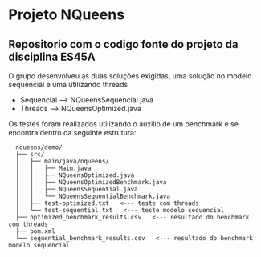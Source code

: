 # Projeto NQueens

## Repositorio com o codigo fonte do projeto da disciplina ES45A

O grupo desenvolveu as duas soluções exigidas, uma solução no modelo sequencial e uma utilizando threads
- Sequencial --> NQueensSequencial.java
- Threads --> NQueensOptimized.java

Os testes foram realizados utilizando o auxilio de um benchmark e se encontra dentro da seguinte estrutura:
```
  nqueens/demo/
  ├── src/
  │   ├── main/java/nqueens/
  │   │   ├── Main.java
  │   │   ├── NQueensOptimized.java
  │   │   ├── NQueensOptimizedBenchmark.java
  │   │   ├── NQueensSequential.java
  │   │   └── NQueensSequentialBenchmark.java
  │   ├── test-optimized.txt   <--- teste com threads  
  │   └── test-sequential.txt   <--- teste modelo sequencial
  ├── optimized_benchmark_results.csv   <--- resultado do benchmark com threads
  ├── pom.xml
  └── sequential_benchmark_results.csv   <--- resultado do benchmark modelo sequencial
```
